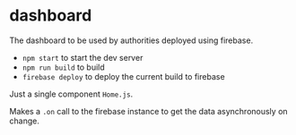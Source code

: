 # dashboard

The dashboard to be used by authorities deployed using firebase.

* `npm start` to start the dev server
* `npm run build` to build 
* `firebase deploy` to deploy the current build to firebase


Just a single component `Home.js`. 

Makes a `.on` call to the firebase instance to get the data asynchronously on change.

